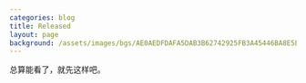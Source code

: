 ```yaml
---
categories: blog
title: Released
layout: page
background: /assets/images/bgs/AE0AEDFDAFA5DAB3B62742925FB3A45446BA8E5E.jpg
---
```


总算能看了，就先这样吧。